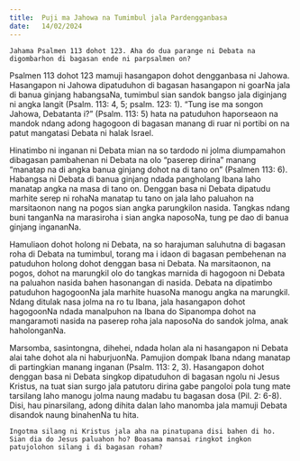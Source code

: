 ```yaml
---
title:  Puji ma Jahowa na Tumimbul jala Pardengganbasa
date:   14/02/2024
---
```


`Jahama Psalmen 113 dohot 123. Aha do dua parange ni Debata na digombarhon di bagasan ende ni parpsalmen on?`

Psalmen 113 dohot 123 mamuji hasangapon dohot dengganbasa ni Jahowa. Hasangapon ni Jahowa dipatuduhon di bagasan hasangapon ni goarNa jala di banua ginjang habangsaNa, tumimbul sian sandok bangso jala diginjang ni angka langit (Psalm. 113: 4, 5; psalm. 123: 1). “Tung ise ma songon Jahowa, Debatanta i?” (Psalm. 113: 5) hata na patuduhon haporseaon na mandok ndang adong hagogoon di bagasan manang di ruar ni portibi on na patut mangatasi Debata ni halak Israel.

Hinatimbo ni inganan ni Debata mian na so tardodo ni jolma diumpamahon dibagasan pambahenan ni Debata na olo “paserep dirina” manang “manatap na di angka banua ginjang dohot na di tano on” (Psalmen 113: 6). Habangsa ni Debata di banua ginjang ndada pangholang Ibana laho manatap angka na masa di tano on. Denggan basa ni Debata dipatudu marhite serep ni rohaNa manatap tu tano on jala laho paluahon na marsitaonon nang na pogos sian angka parungkilon nasida. Tangkas ndang buni tanganNa na marasiroha i sian angka naposoNa, tung pe dao di banua ginjang ingananNa.

Hamuliaon dohot holong ni Debata, na so harajuman saluhutna di bagasan roha di Debata na tumimbul, torang ma i idaon di bagasan pembehenan na patuduhon holong dohot denggan basa ni Debata. Na marsitaonon, na pogos, dohot na marungkil olo do tangkas marnida di hagogoon ni Debata na paluahon nasida bahen hasonangan di nasida. Debata na dipatimbo patuduhon hagogoonNa jala marhite huasoNa manogu angka na marungkil. Ndang ditulak nasa jolma na ro tu Ibana, jala hasangapon dohot hagogoonNa ndada manalpuhon na Ibana do Sipanompa dohot na mangaramoti nasida na paserep roha jala naposoNa do sandok jolma, anak haholonganNa.

Marsomba, sasintongna, dihehei, ndada holan ala ni hasangapon ni Debata alai tahe dohot ala ni haburjuonNa. Pamujion dompak Ibana ndang manatap di partingkian manang inganan (Psalm. 113: 2, 3). Hasangapon dohot denggan basa ni Debata singkop dipatuduhon di bagasan ngolu ni Jesus Kristus, na tuat sian surgo jala patutoru dirina gabe pangoloi pola tung mate tarsilang laho manogu jolma naung madabu tu bagasan dosa (Pil. 2: 6-8). Disi, hau pinarsilang, adong dihita dalan laho manomba jala mamuji Debata disandok naung binahenNa tu hita.

`Ingotma silang ni Kristus jala aha na pinatupana disi bahen di ho. Sian dia do Jesus paluahon ho? Boasama mansai ringkot ingkon patujolohon silang i di bagasan roham?`